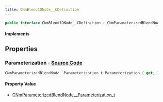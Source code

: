 ```yaml
---
title: CNmBlend1DNode__CDefinition
---
```


```csharp
public interface CNmBlend1DNode__CDefinition : CNmParameterizedBlendNode__CDefinition, CNmPoseNode__CDefinition, CNmGraphNode__CDefinition, ISchemaClass<CNmGraphNode__CDefinition>, ISchemaClass<CNmPoseNode__CDefinition>, ISchemaClass<CNmParameterizedBlendNode__CDefinition>, ISchemaClass<CNmBlend1DNode__CDefinition>, ISchemaField, ISchemaClass, INativeHandle
```

#### Implements

## Properties

### **Parameterization** - [Source Code](https://github.com/swiftly-solution/swiftlys2/blob/main/managed/src/SwiftlyS2.Generated/Schemas/Interfaces/CNmBlend1DNode__CDefinition.cs#L16)

```csharp
CNmParameterizedBlendNode__Parameterization_t Parameterization { get; }
```

#### Property Value

- [CNmParameterizedBlendNode__Parameterization_t](/docs/api/shared/schemadefinitions/cnmparameterizedblendnode__parameterization_t)

